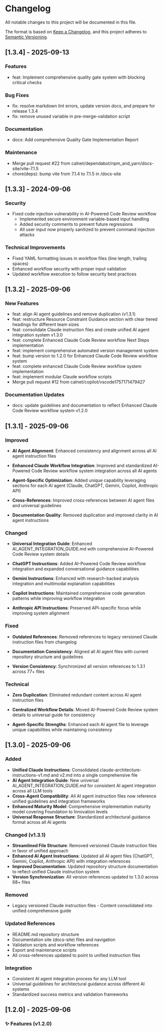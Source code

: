# Changelog

All notable changes to this project will be documented in this file.

The format is based on [Keep a Changelog](https://keepachangelog.com/en/1.0.0/),
and this project adheres to [Semantic Versioning](https://semver.org/spec/v2.0.0.html).

## [1.3.4] - 2025-09-13

### Features

- feat: Implement comprehensive quality gate system with blocking critical checks

### Bug Fixes

- fix: resolve markdown lint errors, update version docs, and prepare for
  release 1.3.4
- fix: remove unused variable in pre-merge-validation script

### Documentation

- docs: Add comprehensive Quality Gate Implementation Report

### Maintenance

- Merge pull request #22 from calnet/dependabot/npm_and_yarn/docs-site/vite-7.1.5
- chore(deps): bump vite from 7.1.4 to 7.1.5 in /docs-site

## [1.3.3] - 2024-09-06

### Security

- Fixed code injection vulnerability in AI-Powered Code Review workflow
  - Implemented secure environment variable-based input handling
  - Added security comments to prevent future regressions
  - All user input now properly sanitized to prevent command injection attacks

### Technical Improvements

- Fixed YAML formatting issues in workflow files (line length, trailing spaces)
- Enhanced workflow security with proper input validation
- Updated workflow execution to follow security best practices

## [1.3.2] - 2025-09-06

### New Features

- feat: align AI agent guidelines and remove duplication (v1.3.1)
- feat: restructure Resource Constraint Guidance section
  with clear tiered headings for different team sizes
- feat: consolidate Claude instruction files and create unified
  AI agent integration system v1.3.0
- feat: complete Enhanced Claude Code Review workflow Next Steps implementation
- feat: implement comprehensive automated version management system
- feat: bump version to 1.2.0 for Enhanced Claude Code Review workflow system
- feat: complete enhanced Claude Code Review workflow system implementation
- feat: implement modular Claude workflow scripts
- Merge pull request #12 from calnet/copilot/vscode1757171479427

### Documentation Updates

- docs: update guidelines and documentation to reflect Enhanced Claude Code Review
  workflow system v1.2.0

## [1.3.1] - 2025-09-06

### Improved

- **AI Agent Alignment**:
  Enhanced consistency and alignment across all AI agent instruction files

- **Enhanced Claude Workflow Integration**:
  Improved and standardized AI-Powered Code Review workflow system
  integration across all AI agents

- **Agent-Specific Optimization**:
  Added unique capability leveraging sections for each AI agent
  (Claude, ChatGPT, Gemini, Copilot, Anthropic API)

- **Cross-References**:
  Improved cross-references between AI agent files and universal guidelines

- **Documentation Quality**:
  Removed duplication and improved clarity in AI agent instructions

### Changed

- **Universal Integration Guide**:
  Enhanced AI_AGENT_INTEGRATION_GUIDE.md with comprehensive
  AI-Powered Code Review system details

- **ChatGPT Instructions**:
  Added AI-Powered Code Review workflow integration and expanded
  conversational guidance capabilities

- **Gemini Instructions**:
  Enhanced with research-backed analysis integration and multimodal explanation capabilities

- **Copilot Instructions**:
  Maintained comprehensive code generation patterns while improving workflow integration

- **Anthropic API Instructions**:
  Preserved API-specific focus while improving system alignment

### Fixed

- **Outdated References**:
  Removed references to legacy versioned Claude instruction files from changelog

- **Documentation Consistency**:
  Aligned all AI agent files with current repository structure and guidelines

- **Version Consistency**:
  Synchronized all version references to 1.3.1 across 77+ files

### Technical

- **Zero Duplication**:
  Eliminated redundant content across AI agent instruction files

- **Centralized Workflow Details**:
  Moved AI-Powered Code Review system details to universal guide for consistency

- **Agent-Specific Strengths**:
  Enhanced each AI agent file to leverage unique capabilities while maintaining consistency

## [1.3.0] - 2025-09-06

### Added

- **Unified Claude Instructions**:
  Consolidated claude-architecture-instructions-v1.md and v2.md into a single
  comprehensive file
- **AI Agent Integration Guide**:
  New universal AI_AGENT_INTEGRATION_GUIDE.md for consistent AI agent
  integration across all LLM tools
- **Cross-Agent Compatibility**:
  All AI agent instruction files now reference unified guidelines and
  integration frameworks
- **Enhanced Maturity Model**:
  Comprehensive implementation maturity model covering Foundation to Innovation levels
- **Universal Response Structure**:
  Standardized architectural guidance format across all AI agents

### Changed (v1.3.1)

- **Streamlined File Structure**:
  Removed versioned Claude instruction files in favor of unified approach
- **Enhanced AI Agent Instructions**:
  Updated all AI agent files (ChatGPT, Gemini, Copilot, Anthropic API)
  with integration references
- **Improved Documentation**:
  Updated repository structure documentation to reflect unified
  Claude instruction system
- **Version Synchronization**:
  All version references updated to 1.3.0 across 68+ files

### Removed

- Legacy versioned Claude instruction files - Content consolidated into
  unified comprehensive guide

### Updated References

- README.md repository structure
- Documentation site (docs-site) files and navigation
- Validation scripts and workflow references
- Export and maintenance scripts
- All cross-references updated to point to unified instruction files

### Integration

- Consistent AI agent integration process for any LLM tool
- Universal guidelines for architectural guidance across different AI systems
- Standardized success metrics and validation frameworks

## [1.2.0] - 2025-09-06

### ✨ Features (v1.2.0)
